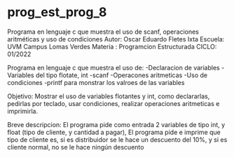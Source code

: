# prog_est_prog_8
Programa en lenguaje c que muestra el uso de scanf, operaciones aritméticas y uso de condiciones
Autor: Oscar Eduardo Fletes Ixta
Escuela: UVM Campus Lomas Verdes
Materia : Programcion Estructurada
CICLO: 01/2022

Programa en lenguaje c que muestra el uso de:
-Declaracion de variables 
-Variables del tipo flotate, int
-scanf
-Operacones aritmeticas 
-Uso de condiciones 
-printf para monstrar los valroes de las variables

Objetivo:
Mostrar el uso de variables flotantes y int, como declararlas, pedirlas por teclado, usar condiciones,
realizar operaciones aritmeticas e imprimirla.

Breve descripcion:
El programa pide como entrada 2 variables de tipo int, y float (tipo de cliente, y cantidad a pagar),
El programa pide e imprime que tipo de cliente es, si es distribuidor se le hace un descuento del 10%, y si es cliente normal, no se le hace ningún descuento
